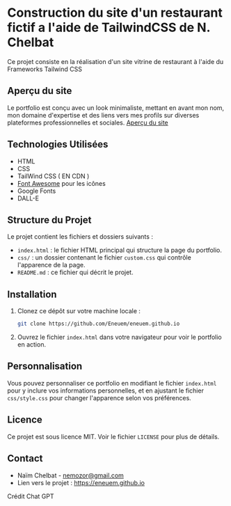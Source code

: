 # Construction du site d'un restaurant fictif a l'aide de TailwindCSS de N. Chelbat

Ce projet consiste en la réalisation d'un site vitrine de restaurant à l'aide du Frameworks Tailwind CSS

## Aperçu du site

Le portfolio est conçu avec un look minimaliste, mettant en avant mon nom, mon domaine d'expertise et des liens vers mes profils sur diverses plateformes professionnelles et sociales.
[Aperçu du site](img/SCREENSHOTS/home.jpg)

## Technologies Utilisées

- HTML
- CSS
- TailWind CSS ( EN CDN )
- [Font Awesome](https://fontawesome.com/) pour les icônes
- Google Fonts
- DALL-E 

## Structure du Projet

Le projet contient les fichiers et dossiers suivants :

- `index.html` : le fichier HTML principal qui structure la page du portfolio.
- `css/` : un dossier contenant le fichier `custom.css` qui contrôle l'apparence de la page.
- `README.md` : ce fichier qui décrit le projet.

## Installation

1. Clonez ce dépôt sur votre machine locale :
    ```bash
    git clone https://github.com/Eneuem/eneuem.github.io
    ```
2. Ouvrez le fichier `index.html` dans votre navigateur pour voir le portfolio en action.

## Personnalisation

Vous pouvez personnaliser ce portfolio en modifiant le fichier `index.html` pour y inclure vos informations personnelles, et en ajustant le fichier `css/style.css` pour changer l'apparence selon vos préférences.

## Licence

Ce projet est sous licence MIT. Voir le fichier `LICENSE` pour plus de détails.

## Contact

- Naïm Chelbat - nemozor@gmail.com
- Lien vers le projet : https://eneuem.github.io

Crédit Chat GPT


